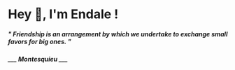 <h1 title="head"> Hey 👋, I'm Endale !</h1>

**<h5><i>" Friendship is an arrangement by which we undertake to exchange small favors for big ones. "</i></h5>**

*<b>___ Montesquieu ___</b>*
